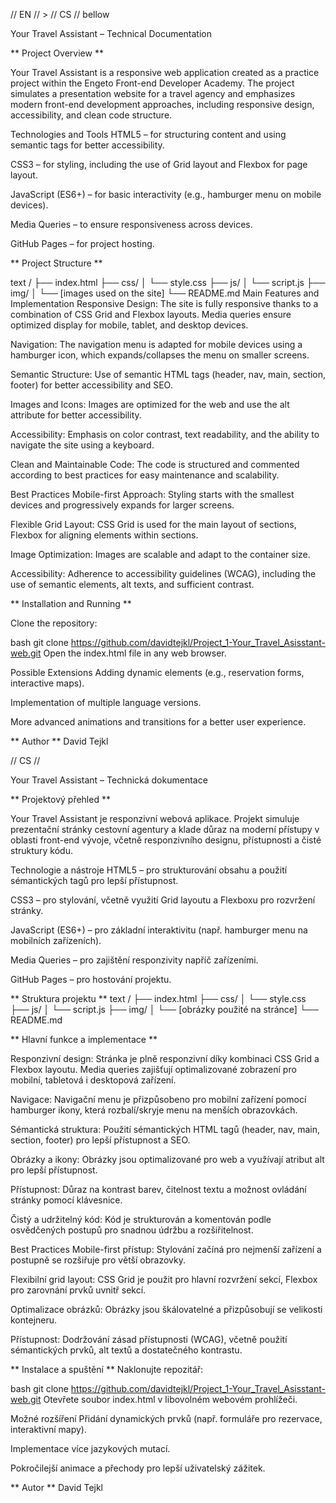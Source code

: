  // EN //   > // CS // bellow

 Your Travel Assistant – Technical Documentation
 
 ** Project Overview ** 
 
Your Travel Assistant is a responsive web application created as a practice project within the Engeto Front-end Developer Academy. The project simulates a presentation website for a travel agency and emphasizes modern front-end development approaches, including responsive design, accessibility, and clean code structure.

Technologies and Tools
HTML5 – for structuring content and using semantic tags for better accessibility.

CSS3 – for styling, including the use of Grid layout and Flexbox for page layout.

JavaScript (ES6+) – for basic interactivity (e.g., hamburger menu on mobile devices).

Media Queries – to ensure responsiveness across devices.

GitHub Pages – for project hosting.

 ** Project Structure ** 
 
text
/
├── index.html
├── css/
│   └── style.css
├── js/
│   └── script.js
├── img/
│   └── [images used on the site]
└── README.md
Main Features and Implementation
Responsive Design:
The site is fully responsive thanks to a combination of CSS Grid and Flexbox layouts. Media queries ensure optimized display for mobile, tablet, and desktop devices.

Navigation:
The navigation menu is adapted for mobile devices using a hamburger icon, which expands/collapses the menu on smaller screens.

Semantic Structure:
Use of semantic HTML tags (header, nav, main, section, footer) for better accessibility and SEO.

Images and Icons:
Images are optimized for the web and use the alt attribute for better accessibility.

Accessibility:
Emphasis on color contrast, text readability, and the ability to navigate the site using a keyboard.

Clean and Maintainable Code:
The code is structured and commented according to best practices for easy maintenance and scalability.

Best Practices
Mobile-first Approach:
Styling starts with the smallest devices and progressively expands for larger screens.

Flexible Grid Layout:
CSS Grid is used for the main layout of sections, Flexbox for aligning elements within sections.

Image Optimization:
Images are scalable and adapt to the container size.

Accessibility:
Adherence to accessibility guidelines (WCAG), including the use of semantic elements, alt texts, and sufficient contrast.

 ** Installation and Running ** 
 
Clone the repository:

bash
git clone https://github.com/davidtejkl/Project_1-Your_Travel_Asisstant-web.git
Open the index.html file in any web browser.

Possible Extensions
Adding dynamic elements (e.g., reservation forms, interactive maps).

Implementation of multiple language versions.

More advanced animations and transitions for a better user experience.

 ** Author ** 
 David Tejkl


// CS //

Your Travel Assistant – Technická dokumentace

 ** Projektový přehled **
 
Your Travel Assistant je responzivní webová aplikace. Projekt simuluje prezentační stránky cestovní agentury a klade důraz na moderní přístupy v oblasti front-end vývoje, včetně responzivního designu, přístupnosti a čisté struktury kódu.

Technologie a nástroje
HTML5 – pro strukturování obsahu a použití sémantických tagů pro lepší přístupnost.

CSS3 – pro stylování, včetně využití Grid layoutu a Flexboxu pro rozvržení stránky.

JavaScript (ES6+) – pro základní interaktivitu (např. hamburger menu na mobilních zařízeních).

Media Queries – pro zajištění responzivity napříč zařízeními.

GitHub Pages – pro hostování projektu.

 ** Struktura projektu **
text
/
├── index.html
├── css/
│   └── style.css
├── js/
│   └── script.js
├── img/
│   └── [obrázky použité na stránce]
└── README.md

 ** Hlavní funkce a implementace **
 
Responzivní design:
Stránka je plně responzivní díky kombinaci CSS Grid a Flexbox layoutu. Media queries zajišťují optimalizované zobrazení pro mobilní, tabletová i desktopová zařízení.

Navigace:
Navigační menu je přizpůsobeno pro mobilní zařízení pomocí hamburger ikony, která rozbalí/skryje menu na menších obrazovkách.

Sémantická struktura:
Použití sémantických HTML tagů (header, nav, main, section, footer) pro lepší přístupnost a SEO.

Obrázky a ikony:
Obrázky jsou optimalizované pro web a využívají atribut alt pro lepší přístupnost.

Přístupnost:
Důraz na kontrast barev, čitelnost textu a možnost ovládání stránky pomocí klávesnice.

Čistý a udržitelný kód:
Kód je strukturován a komentován podle osvědčených postupů pro snadnou údržbu a rozšiřitelnost.

Best Practices
Mobile-first přístup:
Stylování začíná pro nejmenší zařízení a postupně se rozšiřuje pro větší obrazovky.

Flexibilní grid layout:
CSS Grid je použit pro hlavní rozvržení sekcí, Flexbox pro zarovnání prvků uvnitř sekcí.

Optimalizace obrázků:
Obrázky jsou škálovatelné a přizpůsobují se velikosti kontejneru.

Přístupnost:
Dodržování zásad přístupnosti (WCAG), včetně použití sémantických prvků, alt textů a dostatečného kontrastu.

 ** Instalace a spuštění **
Naklonujte repozitář:

bash
git clone https://github.com/davidtejkl/Project_1-Your_Travel_Asisstant-web.git
Otevřete soubor index.html v libovolném webovém prohlížeči.

Možné rozšíření
Přidání dynamických prvků (např. formuláře pro rezervace, interaktivní mapy).

Implementace více jazykových mutací.

Pokročilejší animace a přechody pro lepší uživatelský zážitek.

 ** Autor **
 David Tejkl
